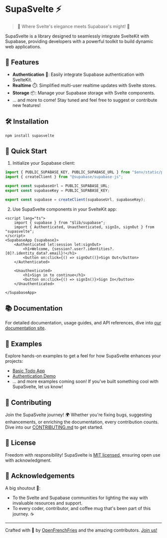 # SupaSvelte ⚡

> 🌟 Where Svelte's elegance meets Supabase's might! 🌟

SupaSvelte is a library designed to seamlessly integrate SvelteKit with Supabase, providing developers with a powerful toolkit to build dynamic web applications.

## 🎉 Features

- **Authentication** 🔐: Easily integrate Supabase authentication with SvelteKit.
- **Realtime** ⏱️: Simplified multi-user realtime updates with Svelte stores.
- **Storage** 📦: Manage your Supabase storage with Svelte components.
- ... and more to come! Stay tuned and feel free to suggest or contribute new features!

## 🛠 Installation

```bash
npm install supasvelte
```

## 🚀 Quick Start

1. Initialize your Supabase client:

```ts
import { PUBLIC_SUPABASE_KEY, PUBLIC_SUPABASE_URL } from "$env/static/public";
import { createClient } from "@supabase/supabase-js";

export const supabaseUrl = PUBLIC_SUPABASE_URL;
export const supabaseKey = PUBLIC_SUPABASE_KEY;

export const supabase = createClient(supabaseUrl, supabaseKey);
```

2. Use SupaSvelte components in your SvelteKit app:

```svelte
<script lang="ts">
    import { supabase } from "$lib/supabase";
    import { Authenticated, Unauthenticated, signIn, signOut } from "supasvelte";
</script>
<SupabaseApp {supabase}>
    <Authenticated let:session let:signOut>    
        <h1>Welcome, {session?.user?.identities?.[0]?.identity_data?.email}!</h1>
        <button on:click={() => signOut()}>Sign Out</button>
    </Authenticated>

    <Unauthenticated>
        <h1>Sign in to continue</h1>
        <button on:click={() => signIn()}>Sign In</button>
    </Unauthenticated>

</SupabaseApp>
```

## 📚 Documentation

For detailed documentation, usage guides, and API references, dive into [our documentation site](http://supasvelte.openfrenchfries.com/).

## 📖 Examples

Explore hands-on examples to get a feel for how SupaSvelte enhances your projects:
- [Basic Todo App](https://github.com/orgs/OpenFrenchFries/repositories)
- [Authentication Demo](https://github.com/orgs/OpenFrenchFries/repositories)
- ... and more examples coming soon! If you've built something cool with SupaSvelte, let us know!

## 💪 Contributing

Join the SupaSvelte journey! 🌍 Whether you're fixing bugs, suggesting enhancements, or enriching the documentation, every contribution counts. Dive into our [CONTRIBUTING.md](.github/CONTRIBUTING.md) to get started.

## 📜 License

Freedom with responsibility! SupaSvelte is [MIT licensed](LICENSE), ensuring open use with acknowledgment.

## 🙌 Acknowledgements

A big shoutout 📣:
- To the Svelte and Supabase communities for lighting the way with invaluable resources and support.
- To every coder, contributor, and coffee mug that's been part of this journey. ☕

---

Crafted with 🧡 by [OpenFrenchFries](https://github.com/OpenFrenchFries) and the amazing contributors. [Join us!](.github/CONTRIBUTING.md)
